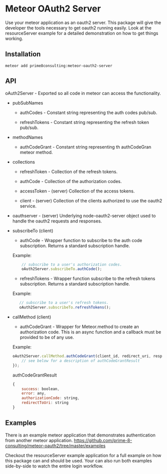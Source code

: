 Meteor OAuth2 Server
===
Use your meteor application as an oauth2 server. This package will give the
developer the tools necessary to get oauth2 running easily. Look at the
resourceServer example for a detailed demonstration on how to get things
working.

## Installation
`meteor add prime8consulting:meteor-oauth2-server`


## API

oAuth2Server - Exported so all code in meteor can access the functionality.
 - pubSubNames
   - authCodes - Constant string representing the auth codes pub/sub.

   - refreshTokens - Constant string representing the refresh token pub/sub.

 - methodNames
   - authCodeGrant - Constant string representing th authCodeGran meteor method.

 - collections
   - refreshToken - Collection of the refresh tokens.

   - authCode - Collection of the authorization codes.

   - accessToken - (server) Collection of the access tokens.

   - client - (server) Collection of the clients authorized to use the oauth2 service.

 - oauthserver - (server) Underlying node-oauth2-server object used to handle the oauth2 requests and responses.

 - subscribeTo (client)
   - authCode - Wrapper function to subscribe to the auth code subscription. Returns a standard subscription handle.

   Example:
   ```javascript
       // subscribe to a user's authorization codes.
       oAuth2Server.subscribeTo.authCode();
   ```

   - refreshTokens - Wrapper function subscribe to the refresh tokens subscription. Returns a standard subscription handle.

   Example:
   ```javascript
      // subscribe to a user's refresh tokens.
      oAuth2Server.subscribeTo.refreshTokens();
    ```

 - callMethod (client)
   - authCodeGrant - Wrapper for Meteor.method to create an authorization code. This is an async function
   and a callback must be provided to be of any use.

   Example:
   ```javascript
   oAuth2Server.callMethod.authCodeGrant(client_id, redirect_uri, response_type, scope, state, function(err, authCodeGrantResult) {
       // see below for a description of authCodeGrantResult
   });
   ```

    authCodeGrantResult
    ```javascript
    {
        success: boolean,
        error: any,
        authorizationCode: string,
        redirectToUri: string
    }
    ```

## Examples
There is an example meteor application that demonstrates authentication from
another meteor application.
https://github.com/prime-8-consulting/meteor-oauth2/tree/master/examples

Checkout the resourceServer example application for a full example on how this
package can and should be used. Your can also run both examples side-by-side
to watch the entire login workflow.